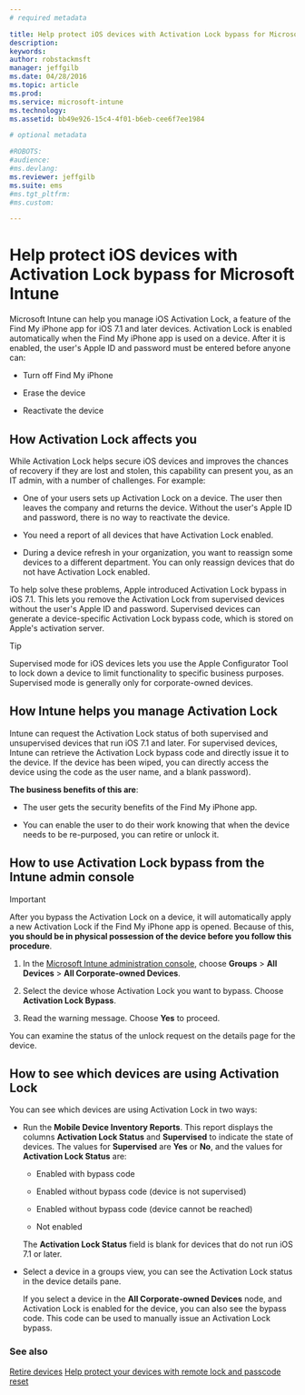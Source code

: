 ```yaml
---
# required metadata

title: Help protect iOS devices with Activation Lock bypass for Microsoft Intune | Microsoft Intune
description:
keywords:
author: robstackmsft
manager: jeffgilb
ms.date: 04/28/2016
ms.topic: article
ms.prod:
ms.service: microsoft-intune
ms.technology:
ms.assetid: bb49e926-15c4-4f01-b6eb-cee6f7ee1984

# optional metadata

#ROBOTS:
#audience:
#ms.devlang:
ms.reviewer: jeffgilb
ms.suite: ems
#ms.tgt_pltfrm:
#ms.custom:

---
```


# Help protect iOS devices with Activation Lock bypass for Microsoft Intune
Microsoft Intune can help you manage iOS Activation Lock, a feature of the Find My iPhone app for iOS 7.1 and later devices. Activation Lock is enabled automatically when the Find My iPhone app is used on a device. After it is enabled, the user's Apple ID and password must be entered before anyone can:

-   Turn off Find My iPhone

-   Erase the device

-   Reactivate the device

## How Activation Lock affects you
While Activation Lock helps secure iOS devices and improves the chances of recovery if they are lost and stolen, this capability can present you, as an IT admin, with a number of challenges. For example:

-   One of your users sets up Activation Lock on a device. The user then leaves the company and returns the device. Without the user's Apple ID and password, there is no way to reactivate the device.

-   You need a report of all devices that have Activation Lock enabled.

-   During a device refresh in your organization, you want to reassign some devices to a different department. You can only reassign devices that do not have Activation Lock enabled.

To help solve these problems, Apple introduced Activation Lock bypass in iOS 7.1. This lets you remove the Activation Lock from supervised devices without the user's Apple ID and password. Supervised devices can generate a device-specific Activation Lock bypass code, which is stored on Apple's activation server.

> [!TIP]
> Supervised mode for iOS devices lets you use the Apple Configurator Tool to lock down a device to limit functionality to specific business purposes. Supervised mode is generally only for corporate-owned devices.

## How Intune helps you manage Activation Lock
Intune can request the Activation Lock status of both supervised and unsupervised devices that run iOS 7.1 and later. For supervised devices, Intune can retrieve the Activation Lock bypass code and directly issue it to the device. If the device has been wiped, you can directly access the device using the code as the user name, and a blank password).

**The business benefits of this are**:

-   The user gets the security benefits of the Find My iPhone app.

-   You can enable the user to do their work knowing that when the device needs to be re-purposed, you can retire or unlock it.

## How to use Activation Lock bypass from the Intune admin console
> [!IMPORTANT]
> After you bypass the Activation Lock on a device, it will automatically apply a new Activation Lock if the Find My iPhone app is opened. Because of this, **you should be in physical possession of the device before you follow this procedure**.

1.  In the [Microsoft Intune administration console](https://manage.microsoft.com), choose **Groups** &gt; **All Devices** &gt; **All Corporate-owned Devices**.

2.  Select the device whose Activation Lock you want to bypass. Choose **Activation Lock Bypass**.

3.  Read the warning message. Choose **Yes** to proceed.

You can examine the status of the unlock request on the details page for the device.

## How to see which devices are using Activation Lock
You can see which devices are using Activation Lock in two ways:

-   Run the **Mobile Device Inventory Reports**. This report displays the columns **Activation Lock Status** and **Supervised** to indicate the state of devices. The values for **Supervised** are **Yes** or **No**, and the values for **Activation Lock Status** are:

    -   Enabled with bypass code

    -   Enabled without bypass code (device is not supervised)

    -   Enabled without bypass code (device cannot be reached)

    -   Not enabled

    The **Activation Lock Status** field is blank for devices that do not run iOS 7.1 or later.

-   Select a device in a groups view, you can see the Activation Lock status in the device details pane.

    If you select a device in the **All Corporate-owned Devices** node, and Activation Lock is enabled for the device, you can also see the bypass code. This code can be used to manually issue an Activation Lock bypass.

### See also
[Retire devices](retire-devices-from-microsoft-intune-management.md)
[Help protect your devices with remote lock and passcode reset](use-remote-lock-and-passcode-reset-in-microsoft-intune.md)
